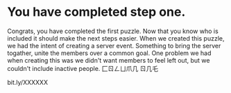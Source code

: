# You have completed step one.
Congrats, you have completed the first puzzle.
Now that you know who is included it should make the next steps easier.
When we created this puzzle, we had the intent of creating a server event.
Something to bring the server togather, unite the members over a common goal.
One problem we had when creating this was we didn't want members to feel left out, but we couldn't include inactive people.
匚ㄖㄥㄩ爪几 ㄖ几乇

bit.ly/XXXXXX
